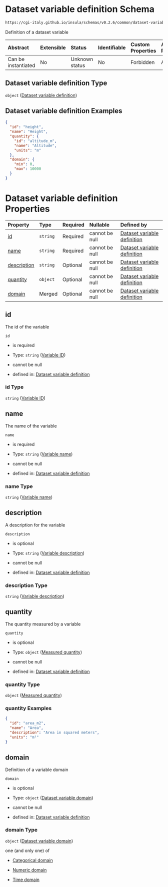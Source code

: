 # Dataset variable definition Schema

```txt
https://cgi-italy.github.io/insula/schemas/v0.2.6/common/dataset-variable.schema.json
```

Definition of a dataset variable

| Abstract            | Extensible | Status         | Identifiable | Custom Properties | Additional Properties | Access Restrictions | Defined In                                                                                         |
| :------------------ | :--------- | :------------- | :----------- | :---------------- | :-------------------- | :------------------ | :------------------------------------------------------------------------------------------------- |
| Can be instantiated | No         | Unknown status | No           | Forbidden         | Allowed               | none                | [dataset-variable.schema.json](schemas/common/dataset-variable.schema.json) |

## Dataset variable definition Type

`object` ([Dataset variable definition](dataset-variable.md))

## Dataset variable definition Examples

```json
{
  "id": "height",
  "name": "Height",
  "quantity": {
    "id": "altitude_m",
    "name": "Altitude",
    "units": "m"
  },
  "domain": {
    "min": 0,
    "max": 10000
  }
}
```

# Dataset variable definition Properties

| Property                    | Type     | Required | Nullable       | Defined by                                                                                                                                                                                         |
| :-------------------------- | :------- | :------- | :------------- | :------------------------------------------------------------------------------------------------------------------------------------------------------------------------------------------------- |
| [id](#id)                   | `string` | Required | cannot be null | [Dataset variable definition](dataset-variable-properties-variable-id.md)                   |
| [name](#name)               | `string` | Required | cannot be null | [Dataset variable definition](dataset-variable-properties-variable-name.md)               |
| [description](#description) | `string` | Optional | cannot be null | [Dataset variable definition](dataset-variable-properties-variable-description.md) |
| [quantity](#quantity)       | `object` | Optional | cannot be null | [Dataset variable definition](measured-quantity.md)                                  |
| [domain](#domain)           | Merged   | Optional | cannot be null | [Dataset variable definition](dataset-variable-domain.md)                        |

## id

The id of the variable

`id`

* is required

* Type: `string` ([Variable ID](dataset-variable-properties-variable-id.md))

* cannot be null

* defined in: [Dataset variable definition](dataset-variable-properties-variable-id.md)

### id Type

`string` ([Variable ID](dataset-variable-properties-variable-id.md))

## name

The name of the variable

`name`

* is required

* Type: `string` ([Variable name](dataset-variable-properties-variable-name.md))

* cannot be null

* defined in: [Dataset variable definition](dataset-variable-properties-variable-name.md)

### name Type

`string` ([Variable name](dataset-variable-properties-variable-name.md))

## description

A description for the variable

`description`

* is optional

* Type: `string` ([Variable description](dataset-variable-properties-variable-description.md))

* cannot be null

* defined in: [Dataset variable definition](dataset-variable-properties-variable-description.md)

### description Type

`string` ([Variable description](dataset-variable-properties-variable-description.md))

## quantity

The quantity measured by a variable

`quantity`

* is optional

* Type: `object` ([Measured quantity](measured-quantity.md))

* cannot be null

* defined in: [Dataset variable definition](measured-quantity.md)

### quantity Type

`object` ([Measured quantity](measured-quantity.md))

### quantity Examples

```json
{
  "id": "area_m2",
  "name": "Area",
  "description": "Area in squared meters",
  "units": "m²"
}
```

## domain

Definition of a variable domain

`domain`

* is optional

* Type: `object` ([Dataset variable domain](dataset-variable-domain.md))

* cannot be null

* defined in: [Dataset variable definition](dataset-variable-domain.md)

### domain Type

`object` ([Dataset variable domain](dataset-variable-domain.md))

one (and only one) of

* [Categorical domain](dataset-variable-domain-defs-categorical-domain.md)

* [Numeric domain](dataset-variable-domain-defs-numeric-domain.md)

* [Time domain](dataset-variable-domain-defs-time-domain.md)
